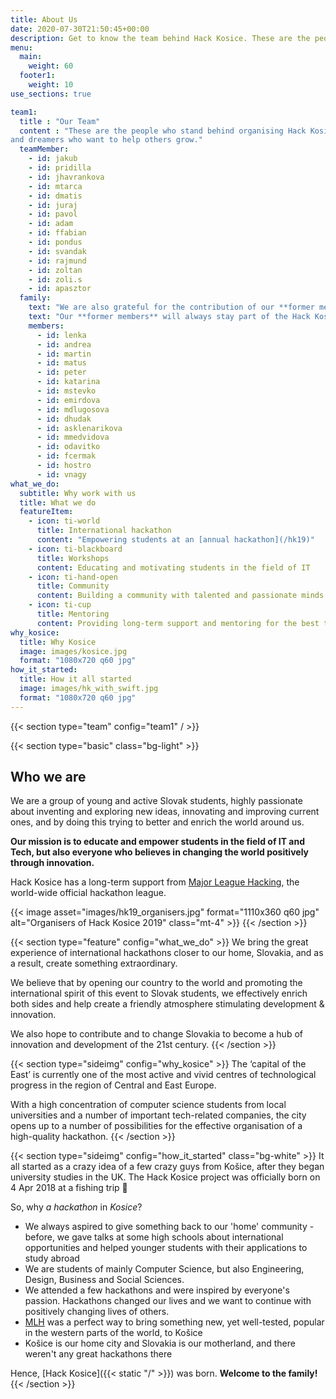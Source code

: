 ```yaml
---
title: About Us
date: 2020-07-30T21:50:45+00:00
description: Get to know the team behind Hack Kosice. These are the people who stand behind organising Hack Kosice and dreamers who want to help others grow.
menu:
  main:
    weight: 60
  footer1:
    weight: 10
use_sections: true

team1:
  title : "Our Team"
  content : "These are the people who stand behind organising Hack Kosice
and dreamers who want to help others grow."
  teamMember:
    - id: jakub
    - id: pridilla
    - id: jhavrankova
    - id: mtarca
    - id: dmatis
    - id: juraj
    - id: pavol
    - id: adam
    - id: ffabian
    - id: pondus
    - id: svandak
    - id: rajmund
    - id: zoltan
    - id: zoli.s
    - id: apasztor
  family:
    text: "We are also grateful for the contribution of our **former members**, who will always stay part of the Hack Kosice family:"
    text: "Our **former members** will always stay part of the Hack Kosice family, and we are grateful for each one's unique contribution:"
    members:
      - id: lenka
      - id: andrea
      - id: martin
      - id: matus
      - id: peter
      - id: katarina
      - id: mstevko
      - id: emirdova
      - id: mdlugosova
      - id: dhudak
      - id: asklenarikova
      - id: mmedvidova
      - id: odavitko
      - id: fcermak
      - id: hostro
      - id: vnagy
what_we_do:
  subtitle: Why work with us
  title: What we do
  featureItem:
    - icon: ti-world
      title: International hackathon
      content: "Empowering students at an [annual hackathon](/hk19)"
    - icon: ti-blackboard
      title: Workshops
      content: Educating and motivating students in the field of IT 
    - icon: ti-hand-open
      title: Community
      content: Building a community with talented and passionate minds
    - icon: ti-cup
      title: Mentoring
      content: Providing long-term support and mentoring for the best talents
why_kosice:
  title: Why Kosice
  image: images/kosice.jpg
  format: "1080x720 q60 jpg"
how_it_started:
  title: How it all started
  image: images/hk_with_swift.jpg
  format: "1080x720 q60 jpg"
---
```


{{< section type="team" config="team1" / >}}

{{< section type="basic" class="bg-light" >}}
## Who we are

We are a group of young and active Slovak students, highly passionate about inventing and exploring new ideas, innovating and improving current ones, and by doing this trying to better and enrich the world around us.

**Our mission is to educate and empower students in the field of IT and Tech, but also everyone who believes in changing the world positively through innovation.**

Hack Kosice has a long-term support from [Major League Hacking](https://mlh.io/), the world-wide official hackathon league.

{{< image asset="images/hk19_organisers.jpg" format="1110x360 q60 jpg" alt="Organisers of Hack Kosice 2019" class="mt-4" >}}
{{< /section >}}

{{< section type="feature" config="what_we_do" >}}
We bring the great experience of international hackathons closer to our home, Slovakia, and as a result, create something extraordinary.

We believe that by opening our country to the world and promoting the international spirit of this event to Slovak students, we effectively enrich both sides and help create a friendly atmosphere stimulating development & innovation.

We also hope to contribute and to change Slovakia to become a hub of innovation and development of the 21st century.
{{< /section >}}

{{< section type="sideimg" config="why_kosice" >}}
The ‘capital of the East’ is currently one of the most active and vivid centres of technological progress in the region of Central and East Europe.

With a high concentration of computer science students from local universities and a number of important tech-related companies, the city opens up to a number of possibilities for the effective organisation of a high-quality hackathon.
{{< /section >}}

{{< section type="sideimg" config="how_it_started" class="bg-white" >}}
It all started as a crazy idea of a few crazy guys from Košice, after they began university studies in the UK. The Hack Kosice project was officially born on 4 Apr 2018 at a fishing trip 🙂

So, why *a hackathon* in *Kosice*?

- We always aspired to give something back to our 'home' community - before, we gave talks at some high schools about international opportunities and helped younger students with their applications to study abroad
- We are students of mainly Computer Science, but also Engineering, Design, Business and Social Sciences.
- We attended a few hackathons and were inspired by everyone's passion. Hackathons changed our lives and we want to continue with positively changing lives of others.
- [MLH](https://mlh.io/) was a perfect way to bring something new, yet well-tested, popular in the western parts of the world, to Košice
- Košice is our home city and Slovakia is our motherland, and there weren't any great hackathons there

Hence, [Hack Kosice]({{< static "/" >}}) was born. **Welcome to the family!**
{{< /section >}}
